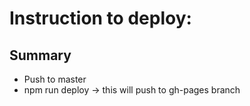 # Instruction to deploy:

## Summary
- Push to master
- npm run deploy -> this will push to gh-pages branch